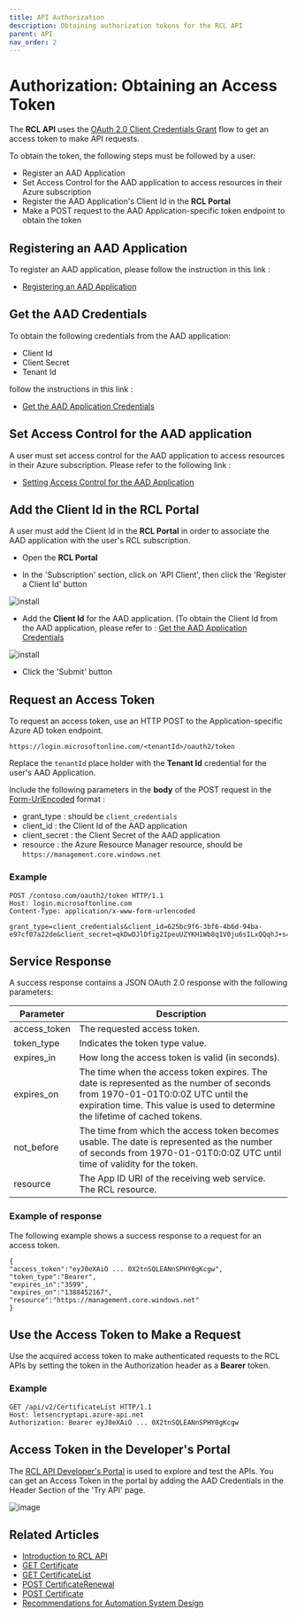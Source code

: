 ```yaml
---
title: API Authorization
description: Obtaining authorization tokens for the RCL API
parent: API
nav_order: 2
---
```


# Authorization: Obtaining an Access Token

The **RCL API** uses the [OAuth 2.0 Client Credentials Grant](https://oauth.net/2/grant-types/client-credentials/#:~:text=The%20Client%20Credentials%20grant%20type,to%20access%20a%20user's%20resources.) flow to get an access token to make API requests.

To obtain the token, the following steps must be followed by a user:

- Register an AAD Application
- Set Access Control for the AAD application to access resources in their Azure subscription
- Register the AAD Application's Client Id in the **RCL Portal**
- Make a POST request to the AAD Application-specific token endpoint to obtain the token

## Registering an AAD Application

To register an AAD application, please follow the instruction in this link :

- [Registering an AAD Application](../authorization/aad-application)

## Get the AAD Credentials

To obtain the following credentials from the AAD application:

- Client Id
- Client Secret
- Tenant Id

follow the instructions in this link :

- [Get the AAD Application Credentials](../authorization/aad-application#get-the-aad-application-credentials)

## Set Access Control for the AAD application

A user must set access control for the AAD application to access resources in their Azure subscription. Please refer to the following link :

- [Setting Access Control for the AAD Application](../authorization/access-control-app)

## Add the Client Id in the RCL Portal

A user must add the Client Id in the **RCL Portal** in order to associate the AAD application with the user's RCL subscription.

- Open the **RCL Portal**

- In the 'Subscription' section, click on 'API Client', then click the 'Register a Client Id' button

![install](../images/api_authorization/client_id.PNG)

- Add the **Client Id** for the AAD application. (To obtain the Client Id from the AAD application, please refer to : [Get the AAD Application Credentials](../authorization/aad-application#get-the-aad-application-credentials)

![install](../images/api_authorization/client_id2.PNG)

- Click the 'Submit' button 
 
## Request an Access Token

 To request an access token, use an HTTP POST to the Application-specific Azure AD token endpoint.

 ```
 https://login.microsoftonline.com/<tenantId>/oauth2/token
 ```

 Replace the `tenantId` place holder with the **Tenant Id** credential for the user's AAD Application.

 Include the following parameters in the **body** of the POST request in the [Form-UrlEncoded](https://developer.mozilla.org/en-US/docs/Web/HTTP/Methods/POST) format :

- grant_type : should be ``client_credentials``
- client_id : the Client Id of the AAD application
- client_secret : the Client Secret of the AAD application
- resource : the Azure Resource Manager resource, should be ``https://management.core.windows.net``   

 ### Example

 ```
POST /contoso.com/oauth2/token HTTP/1.1
Host: login.microsoftonline.com
Content-Type: application/x-www-form-urlencoded

grant_type=client_credentials&client_id=625bc9f6-3bf6-4b6d-94ba-e97cf07a22de&client_secret=qkDwDJlDfig2IpeuUZYKH1Wb8q1V0ju6sILxQQqhJ+s=&resource=https%3A%2F%2Fmanagement.core.windows.net
 ```

## Service Response

A success response contains a JSON OAuth 2.0 response with the following parameters:

| Parameter | Description |
| --- | --- |
| access_token |The requested access token. |
| token_type |Indicates the token type value. |
| expires_in |How long the access token is valid (in seconds). |
| expires_on |The time when the access token expires. The date is represented as the number of seconds from 1970-01-01T0:0:0Z UTC until the expiration time. This value is used to determine the lifetime of cached tokens. |
| not_before |The time from which the access token becomes usable. The date is represented as the number of seconds from 1970-01-01T0:0:0Z UTC until time of validity for the token.|
| resource |The App ID URI of the receiving web service. The RCL resource. |


### Example of response

The following example shows a success response to a request for an access token.

```
{
"access_token":"eyJ0eXAiO ... 0X2tnSQLEANnSPHY0gKcgw",
"token_type":"Bearer",
"expires_in":"3599",
"expires_on":"1388452167",
"resource":"https://management.core.windows.net"
}
```

## Use the Access Token to Make a Request

Use the acquired access token to make authenticated requests to the RCL APIs by setting the token in the Authorization header as a **Bearer** token.

### Example

```
GET /api/v2/CertificateList HTTP/1.1
Host: letsencryptapi.azure-api.net
Authorization: Bearer eyJ0eXAiO ... 0X2tnSQLEANnSPHY0gKcgw
```

## Access Token in the Developer's Portal

 The [RCL API Developer's Portal](https://letsencryptapi.developer.azure-api.net/) is used to explore and test the APIs.  You can get an Access Token in the portal by adding the AAD Credentials in the Header Section of the 'Try API' page.

![image](../images/api_authorization/portal_access_token.PNG)

## Related Articles

- [Introduction to RCL API](./introduction)
- [GET Certificate](./get-certificate)
- [GET CertificateList](./get-certificate-list)
- [POST CertificateRenewal](./post-certificate-renewal)
- [POST Certificate](./post-certificate-renewal)
- [Recommendations for Automation System Design](./automation-system)
